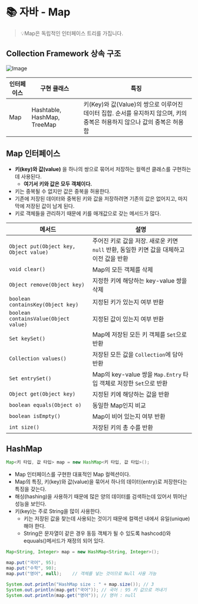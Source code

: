 # 📚 자바 - Map
> 💡Map은 독립적인 인터페이스 트리를 가집니다.

## Collection Framework 상속 구조
![Image](https://github.com/user-attachments/assets/108a9ee9-d391-4e0c-a86a-a7b6b4a1f96e)

| 인터페이스   | 구현 클래스                        | 특징                                                                 |
|---------|-------------------------------|----------------------------------------------------------------------|
| Map     | Hashtable, HashMap, TreeMap   | 키(Key)와 값(Value)의 쌍으로 이루어진 데이터 집합. 순서를 유지하지 않으며, 키의 중복은 허용하지 않으나 값의 중복은 허용함 |


## Map 인터페이스
- **키(key)와 값(value)** 을 하나의 쌍으로 묶어서 저장하는 컬렉션 클래스를 구현하는데 사용된다. 
  - **여기서 키와 값은 모두 객체이다.**
- 키는 중복될 수 없지만 값은 중복을 허용한다.
- 기존에 저장된 데이터와 중복된 키와 값을 저장하려면 기존의 값은 없어지고, 마지막에 저장된 값이 남게 된다.
- 키로 객체들을 관리하기 때문에 키를 매개값으로 갖는 메서드가 많다.

| 메서드                             | 설명                                                                                 |
|----------------------------------|--------------------------------------------------------------------------------------|
| `Object put(Object key, Object value)` | 주어진 키로 값을 저장. 새로운 키면 `null` 반환, 동일한 키면 값을 대체하고 이전 값을 반환 |
| `void clear()`                   | Map의 모든 객체를 삭제                                                              |
| `Object remove(Object key)`     | 지정한 키에 해당하는 key-value 쌍을 삭제                                           |
| `boolean containsKey(Object key)`   | 지정된 키가 있는지 여부 반환                                                        |
| `boolean containsValue(Object value)` | 지정된 값이 있는지 여부 반환                                                        |
| `Set keySet()`                   | Map에 저장된 모든 키 객체를 `Set`으로 반환                                          |
| `Collection values()`           | 저장된 모든 값을 `Collection`에 담아 반환                                           |
| `Set entrySet()`                | Map의 key-value 쌍을 `Map.Entry` 타입 객체로 저장한 `Set`으로 반환                  |
| `Object get(Object key)`        | 지정된 키에 해당하는 값을 반환                                                      |
| `boolean equals(Object o)`      | 동일한 Map인지 비교                                                                 |
| `boolean isEmpty()`             | Map이 비어 있는지 여부 반환                                                         |
| `int size()`                    | 저장된 키의 총 수를 반환                                                             |

## HashMap
```java
Map<키 타입, 값 타입> map = new HashMap<키 타입, 값 타입>();
```
- Map 인터페이스를 구현한 대표적인 Map 컬렉션이다.
- Map의 특징, 키(key)와 값(value)을 묶어서 하나의 데이터(entry)로 저장한다는 특징을 갖는다.
- 해싱(hashing)을 사용하기 때문에 많은 양의 데이터를 검색하는데 있어서 뛰어난 성능을 보인다.
- 키(key)는 주로 String을 많이 사용한다.
  - 키는 저장된 값을 찾는데 사용되는 것이기 때문에 컬렉션 내에서 유일(unique)해야 한다.
  - String은 문자열이 같은 경우 동등 객체가 될 수 있도록 hashcod()와 equuals()메서드가 재정의 되어 있다.

```java
Map<String, Integer> map = new HashMap<String, Integer>();

map.put("국어", 95);
map.put("수학", 90);
map.put("영어", null); 	// 객체를 넣는 것이므로 Null 사용 가능

System.out.println("HashMap size : " + map.size()); // 3
System.out.println(map.get("국어")); // 국어 : 95 키 값으로 꺼내기
System.out.println(map.get("영어")); // 영어 : null
```
